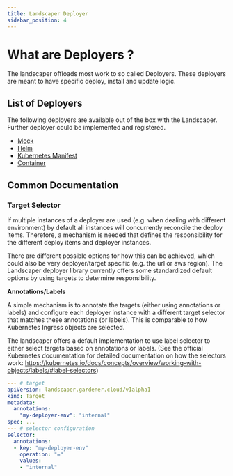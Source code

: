 ```yaml
---
title: Landscaper Deployer
sidebar_position: 4
---
```

# What are Deployers ?

The landscaper offloads most work to so called Deployers.
These deployers are meant to have specific deploy, install and update logic.

## List of Deployers

The following deployers are available out of the box with the Landscaper. Further deployer could be implemented and registered.

- [Mock](mock)
- [Helm](helm)
- [Kubernetes Manifest](manifest)
- [Container](container)


## Common Documentation

### Target Selector

If multiple instances of a deployer are used (e.g. when dealing with different environment) by default all instances will concurrently reconcile the deploy items.
Therefore, a mechanism is needed that defines the responsibility for the different deploy items and deployer instances.

There are different possible options for how this can be achieved, which could also be very deployer/target specific (e.g. the url or aws region).
The Landscaper deployer library currently offers some standardized default options by using targets to determine responsibility.

**Annotations/Labels**

A simple mechanism is to annotate the targets (either using annotations or labels) and configure each deployer instance 
with a different target selector that matches these annotations (or labels). This is comparable to how Kubernetes Ingress 
objects are selected.

The landscaper offers a default implementation to use label selector to either select targets based on annotations or labels. 
(See the official Kubernetes documentation for detailed documentation on how the selectors work: 
https://kubernetes.io/docs/concepts/overview/working-with-objects/labels/#label-selectors)

```yaml
--- # target
apiVersion: landscaper.gardener.cloud/v1alpha1
kind: Target
metadata:
  annotations:
    "my-deployer-env": "internal"
spec: ...
--- # selector configuration
selector:
  annotations:
  - key: "my-deployer-env"
    operation: "="
    values:
    - "internal"
```
